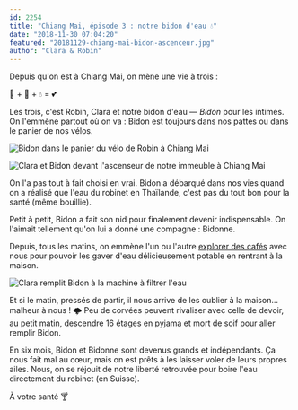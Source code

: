 ```yaml
---
id: 2254
title: "Chiang Mai, épisode 3 : notre bidon d'eau 💧"
date: "2018-11-30 07:04:20"
featured: "20181129-chiang-mai-bidon-ascenceur.jpg"
author: "Clara & Robin"
---
```


Depuis qu'on est à Chiang Mai, on mène une vie à trois :

🧔 + 👸 + 💧 = 💕

Les trois, c'est Robin, Clara et notre bidon d'eau — _Bidon_ pour les intimes.
On l'emmène partout où on va : Bidon est toujours dans nos pattes ou dans le
panier de nos vélos.

![Bidon dans le panier du vélo de Robin à Chiang Mai](20181129-chiang-mai-bidon-velo.jpg "Bidon à vélo")

![Clara et Bidon devant l'ascenseur de notre immeuble à Chiang Mai](20181129-chiang-mai-bidon-ascenceur-2.jpg "Bidon qui attend l’ascenseur au 16ème")

On l'a pas tout à fait choisi en vrai. Bidon a débarqué dans nos vies quand on a
réalisé que l'eau du robinet en Thaïlande, c'est pas du tout bon pour la santé
(même bouillie).

Petit à petit, Bidon a fait son nid pour finalement devenir indispensable. On
l'aimait tellement qu'on lui a donné une compagne : Bidonne.

Depuis, tous les matins, on emmène l'un ou l'autre
[explorer des cafés](https://eaudepoisson.com/2018/11/29/chiang-mai-episode-2-le-cafe/)
avec nous pour pouvoir les gaver d'eau délicieusement potable en rentrant à la
maison.

![Clara remplit Bidon à la machine à filtrer l'eau](20181129-chiang-mai-bidon-filtex.jpg "Le remplissage de Bidon à Filtex, au rez")

Et si le matin, pressés de partir, il nous arrive de les oublier à la maison...
malheur à nous ! 🌩 Peu de corvées peuvent rivaliser avec celle de devoir, au
petit matin, descendre 16 étages en pyjama et mort de soif pour aller remplir
Bidon.

En six mois, Bidon et Bidonne sont devenus grands et indépendants. Ça nous fait
mal au cœur, mais on est prêts à les laisser voler de leurs propres ailes. Nous,
on se réjouit de notre liberté retrouvée pour boire l'eau directement du robinet
(en Suisse).

À votre santé 🍸
